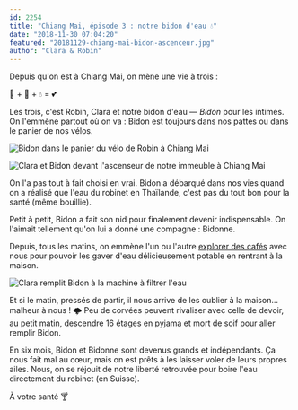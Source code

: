 ```yaml
---
id: 2254
title: "Chiang Mai, épisode 3 : notre bidon d'eau 💧"
date: "2018-11-30 07:04:20"
featured: "20181129-chiang-mai-bidon-ascenceur.jpg"
author: "Clara & Robin"
---
```


Depuis qu'on est à Chiang Mai, on mène une vie à trois :

🧔 + 👸 + 💧 = 💕

Les trois, c'est Robin, Clara et notre bidon d'eau — _Bidon_ pour les intimes.
On l'emmène partout où on va : Bidon est toujours dans nos pattes ou dans le
panier de nos vélos.

![Bidon dans le panier du vélo de Robin à Chiang Mai](20181129-chiang-mai-bidon-velo.jpg "Bidon à vélo")

![Clara et Bidon devant l'ascenseur de notre immeuble à Chiang Mai](20181129-chiang-mai-bidon-ascenceur-2.jpg "Bidon qui attend l’ascenseur au 16ème")

On l'a pas tout à fait choisi en vrai. Bidon a débarqué dans nos vies quand on a
réalisé que l'eau du robinet en Thaïlande, c'est pas du tout bon pour la santé
(même bouillie).

Petit à petit, Bidon a fait son nid pour finalement devenir indispensable. On
l'aimait tellement qu'on lui a donné une compagne : Bidonne.

Depuis, tous les matins, on emmène l'un ou l'autre
[explorer des cafés](https://eaudepoisson.com/2018/11/29/chiang-mai-episode-2-le-cafe/)
avec nous pour pouvoir les gaver d'eau délicieusement potable en rentrant à la
maison.

![Clara remplit Bidon à la machine à filtrer l'eau](20181129-chiang-mai-bidon-filtex.jpg "Le remplissage de Bidon à Filtex, au rez")

Et si le matin, pressés de partir, il nous arrive de les oublier à la maison...
malheur à nous ! 🌩 Peu de corvées peuvent rivaliser avec celle de devoir, au
petit matin, descendre 16 étages en pyjama et mort de soif pour aller remplir
Bidon.

En six mois, Bidon et Bidonne sont devenus grands et indépendants. Ça nous fait
mal au cœur, mais on est prêts à les laisser voler de leurs propres ailes. Nous,
on se réjouit de notre liberté retrouvée pour boire l'eau directement du robinet
(en Suisse).

À votre santé 🍸
